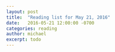 ```yaml
---
layout: post
title:  "Reading list for May 21, 2016"
date:   2016-05-21 12:00:00 -0700
categories: reading
author: michael
excerpt: todo
---
```

